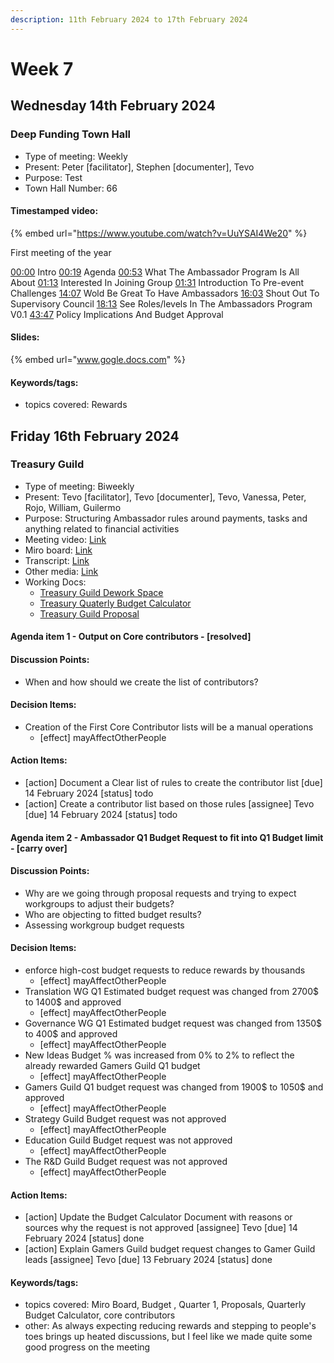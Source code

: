 ```yaml
---
description: 11th February 2024 to 17th February 2024
---
```


# Week 7

## Wednesday 14th February 2024

### Deep Funding Town Hall

- Type of meeting: Weekly
- Present: Peter [facilitator], Stephen [documenter], Tevo
- Purpose: Test
- Town Hall Number: 66

#### Timestamped video:
{% embed url="https://www.youtube.com/watch?v=UuYSAI4We20" %}

First meeting of the year

[00:00](https://www.youtube.com/watch?v=UuYSAI4We20\&t=0s) Intro
[00:19](https://www.youtube.com/watch?v=UuYSAI4We20\&t=19s) Agenda
[00:53](https://www.youtube.com/watch?v=UuYSAI4We20\&t=53s) What The Ambassador Program Is All About
[01:13](https://www.youtube.com/watch?v=UuYSAI4We20\&t=73s) Interested In Joining Group
[01:31](https://www.youtube.com/watch?v=UuYSAI4We20\&t=91s) Introduction To Pre-event Challenges
[14:07](https://www.youtube.com/watch?v=UuYSAI4We20\&t=847s) Wold Be Great To Have Ambassadors 
[16:03](https://www.youtube.com/watch?v=UuYSAI4We20\&t=963s) Shout Out To Supervisory Council 
[18:13](https://www.youtube.com/watch?v=UuYSAI4We20\&t=1093s) See Roles/levels In The Ambassadors Program V0.1
[43:47](https://www.youtube.com/watch?v=UuYSAI4We20\&t=2627s) Policy Implications And Budget Approval


#### Slides:
{% embed url="www.gogle.docs.com" %}

#### Keywords/tags:
- topics covered: Rewards


## Friday 16th February 2024

### Treasury Guild

- Type of meeting: Biweekly
- Present: Tevo [facilitator], Tevo [documenter], Tevo, Vanessa, Peter, Rojo, William, Guilermo
- Purpose: Structuring Ambassador rules around payments, tasks and anything related to financial activities
- Meeting video: [Link](https://youtu.be/ZSofwygwiDU)
- Miro board: [Link](https://miro.com/app/board/uXjVN8kUlbw=/?moveToWidget=3458764574789806585&cot=10)
- Transcript: [Link](https://app.dework.xyz/singularitynet-ambas/treasury-guild-87240)
- Other media: [Link](https://youtu.be/HNvBpBYv68o)
- Working Docs:
  - [Treasury Guild Dework Space](https://app.dework.xyz/singularitynet-ambas/treasury-guild-87240)
  - [Treasury Quaterly Budget Calculator](https://docs.google.com/spreadsheets/d/1BBogj9rAO52cpdGP3uvp8hAHNa4Qw66lz9JLjSC2yVs/edit?usp=sharing)
  - [Treasury Guild Proposal](https://docs.google.com/document/d/1-t5dMIadOnIyFc_zCRRcvZ1Zplm2Pg5_KGdrx60TG9w/edit?usp=sharing)

#### Agenda item 1 - Output on Core contributors - [resolved]

#### Discussion Points:
- When and how should we create the list of contributors?

#### Decision Items:
- Creation of the First Core Contributor lists will be a manual operations
  - [effect] mayAffectOtherPeople

#### Action Items:
- [action] Document a Clear list of rules to create the contributor list [due] 14 February 2024 [status] todo
- [action] Create a contributor list based on those rules [assignee] Tevo [due] 14 February 2024 [status] todo

#### Agenda item 2 - Ambassador Q1 Budget Request to fit into Q1 Budget limit - [carry over]

#### Discussion Points:
- Why are we going through proposal requests and trying to expect workgroups to adjust their budgets?
- Who are objecting to fitted budget results?
- Assessing workgroup budget requests

#### Decision Items:
- enforce high-cost budget requests to reduce rewards by thousands
  - [effect] mayAffectOtherPeople
- Translation WG Q1 Estimated budget request was changed from 2700$ to 1400$ and approved
  - [effect] mayAffectOtherPeople
- Governance WG Q1 Estimated budget request was changed from 1350$ to 400$ and approved
  - [effect] mayAffectOtherPeople
- New Ideas Budget % was increased from 0% to 2% to reflect the already rewarded Gamers Guild Q1 budget
  - [effect] mayAffectOtherPeople
- Gamers Guild Q1 budget request was changed from 1900$ to 1050$ and approved
  - [effect] mayAffectOtherPeople
- Strategy Guild Budget request was not approved
  - [effect] mayAffectOtherPeople
- Education Guild Budget request was not approved
  - [effect] mayAffectOtherPeople
- The R&D Guild Budget request was not approved
  - [effect] mayAffectOtherPeople

#### Action Items:
- [action] Update the Budget Calculator Document with reasons or sources why the request is not approved [assignee] Tevo [due] 14 February 2024 [status] done
- [action] Explain Gamers Guild budget request changes to Gamer Guild leads [assignee] Tevo [due] 13 February 2024 [status] done

#### Keywords/tags:
- topics covered: Miro Board, Budget , Quarter 1, Proposals, Quarterly Budget Calculator, core contributors
- other: As always expecting reducing rewards and stepping to people's toes brings up heated discussions, but I feel like we made quite some good progress on the meeting